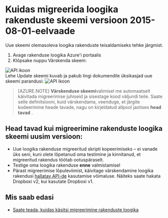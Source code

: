 <properties
    pageTitle="Migreerimine rakenduste loogika skeemi versioon 2015-08-01-eelvaade | Microsoft Azure'i rakendust Service"
    description="Loogika rakendusi saate migreerida hõlpsalt skeemi uusim versioon. Järgige neid juhiseid."
    services="logic-apps"
    documentationCenter=""
    authors="MSFTMAN"
    manager="erikre"
    editor=""
    tags="connectors"/>

<tags
    ms.service="logic-apps"
    ms.workload="integration"
    ms.tgt_pltfrm="na"
    ms.devlang="na"
    ms.topic="get-started-article"
    ms.date="08/23/2016"
    ms.author="deonhe"/>

# <a name="how-to-migrate-logic-apps-to-schema-version-2015-08-01-preview"></a>Kuidas migreerida loogika rakenduste skeemi versioon 2015-08-01-eelvaade

Uue skeemi olemasoleva loogika rakenduste teisaldamiseks tehke järgmist.  
1. Avage rakenduse loogika Azure'i portaalis  
2. Klõpsake nuppu Värskenda skeem:

 ![API ikoon][step1]   
Lehe Update skeemi kuvab ja pakub lingi dokumendile üksikasjad uue skeemi parandusi: ![API ikoon][step2]

>[AZURE.NOTE] **Värskenduse skeemi**valimisel me automaatselt käivitada migreerimise juhiseid ja sisestage kood väljundi teile. Saate selle definitsiooni, kuid värskendama, veenduge, et järgite kodeerimine heade tavade, nagu on kirjeldatud allpool jaotises **head tavad** .

## <a name="best-practices-when-migrating-your-logic-apps-to-the-latest-schema-version"></a>Head tavad kui migreerimine rakenduste loogika skeemi uusim versioon:  

- Uue loogika rakenduse migreeritud skripti kopeerimiseks – ei vanade üks seni, kuni olete lõpetanud oma testimine ja kinnitanud, et migreeritud rakendus töötab ootuspäraselt.
- Testige oma loogika rakenduse **enne** valmistamisel
- Pärast migreerimise lõpuleviimist, käivitage värskendamine loogika rakendusi [hallatav API-de](./apis-list.md) kasutamise võimaluse. Näiteks saate hakata Dropboxi v2, kui kasutate Dropboxi v1.


## <a name="whats-next"></a>Mis saab edasi
-  [Saate teada, kuidas käsitsi migreerimine rakenduste loogika](../app-service-logic/app-service-logic-schema-2015-08-01.md)


<!--Icon references-->
[step1]: ./media/connectors-schema-migration/migrateschema1.png
[step2]: ./media/connectors-schema-migration/migrateschema2.png






